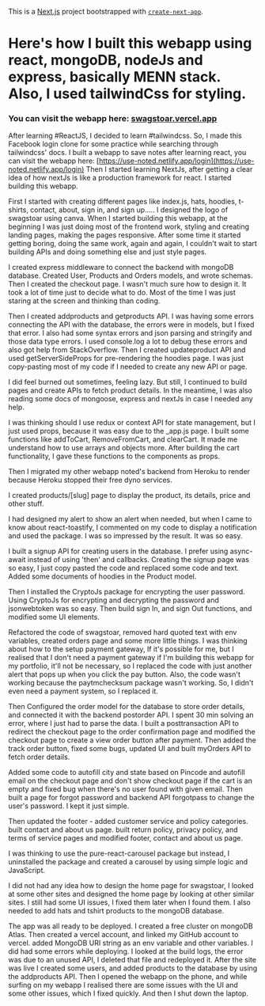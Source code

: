 This is a [Next.js](https://nextjs.org/) project bootstrapped with [`create-next-app`](https://github.com/vercel/next.js/tree/canary/packages/create-next-app).

# Here's how I built this webapp using react, mongoDB, nodeJs and express, basically MENN stack. Also, I used tailwindCss for styling.
### You can visit the webapp here: [swagstoar.vercel.app](http://swagstoar.vercel.app/)

After learning #ReactJS, I decided to learn #tailwindcss. So, I made this Facebook login clone for some practice while searching through tailwindcss' docs.
I built a webapp to save notes after learning react, you can visit the webapp here: [https://use-noted.netlify.app/login](https://use-noted.netlify.app/login)
Then I started learning NextJs, after getting a clear idea of how nextJs is like a production framework for react. I started building this webapp.

First I started with creating different pages like index.js, hats, hoodies, t-shirts, contact, about, sign in, and sign up.....
I designed the logo of swagstoar using canva. When I started building this webapp, at the beginning I was just doing most of the frontend work, styling and creating landing pages, making the pages responsive. After some time it started getting boring, doing the same work, again and again, I couldn't wait to start building APIs and doing something else and just style pages.

I created express middleware to connect the backend with mongoDB database. Created User, Products and Orders models, and wrote schemas. Then I created the checkout page. I wasn't much sure how to design it. It took a lot of time just to decide what to do. Most of the time I was just staring at the screen and thinking than coding.

Then I created addproducts and getproducts API. I was having some errors connecting the API with the database, the errors were in models, but I fixed that error.
I also had some syntax errors and json parsing and stringify and those data type errors. I used console.log a lot to debug these errors and also got help from StackOverflow. Then I created updateproduct API and used getServerSideProps for pre-rendering the hoodies page. I was just copy-pasting most of my code if I needed to create any new API or page.

I did feel burned out sometimes, feeling lazy. But still, I continued to build pages and create APIs to fetch product details. In the meantime, I was also reading some docs of mongoose, express and nextJs in case I needed any help.

I was thinking should I use redux or context API for state management, but I just used props, because it was easy due to the _app.js page.
I built some functions like addToCart, RemoveFromCart, and clearCart. It made me understand how to use arrays and objects more. After building the cart functionality, I gave these functions to the components as props.

Then I migrated my other webapp noted's backend from Heroku to render because Heroku stopped their free dyno services.

I created products/[slug] page to display the product, its details, price and other stuff.

I had designed my alert to show an alert when needed, but when I came to know about react-toastify, I commented on my code to display a notification and used the package.
I was so impressed by the result. It was so easy.

I built a signup API for creating users in the database.
I prefer using async-await instead of using 'then' and callbacks.
Creating the signup page was so easy, I just copy pasted the code and replaced some code and text. Added some documents of hoodies in the Product model.

Then I installed the CryptoJs package for encrypting the user password. 
Using CryptoJs for encrypting and decrypting the password and jsonwebtoken was so easy. 
Then build sign In, and sign Out functions, and modified some UI elements.

Refactored the code of swagstoar, removed hard quoted text with env variables, created orders page and some more little things.
I was thinking about how to the setup payment gateway, If it's possible for me, but I realised that I don't need a payment gateway if I'm building this webapp for my portfolio, it'll not be necessary, so I replaced the code with just another alert that pops up when you click the pay button.
Also, the code wasn't working because the paytmchecksum package wasn't working. So, I didn't even need a payment system, so I replaced it.

Then Configured the order model for the database to store order details, and connected it with the backend postorder API. I spent 30 min solving an error, where I just had to parse the data. I built a posttransaction API to redirect the checkout page to the order confirmation page and modified the checkout page to create a view order button after payment. Then added the track order button, fixed some bugs, updated UI and built myOrders API to fetch order details.

Added some code to autofill city and state based on Pincode and autofill email on the checkout page and don't show checkout page if the cart is an empty and fixed bug when there's no user found with given email. Then built a page for forgot password and backend API forgotpass to change the user's password. I kept it just simple.

Then updated the footer - added customer service and policy categories. built contact and about us page.
built return policy, privacy policy, and terms of service pages and modified footer, contact and about us page.

I was thinking to use the pure-react-carousel package but instead, I uninstalled the package and created a carousel by using simple logic and JavaScript.

I did not had any idea how to design the home page for swagstoar, I looked at some other sites and designed the home page by looking at other similar sites. I still had some UI issues, I fixed them later when I found them. I also needed to add hats and tshirt products to the mongoDB database.

The app was all ready to be deployed. I created a free cluster on mongoDB Atlas. Then created a vercel account, and linked my GitHub account to vercel. added MongoDB URI string as an env variable and other variables. I did had some errors while deploying. I looked at the build logs, the error was due to an unused API, I deleted that file and redeployed it. After the site was live I created some users, and added products to the database by using the addproducts API.
Then I opened the webapp on the phone, and while surfing on my webapp I realised there are some issues with the UI and some other issues, which I fixed quickly.
And then I shut down the laptop.
